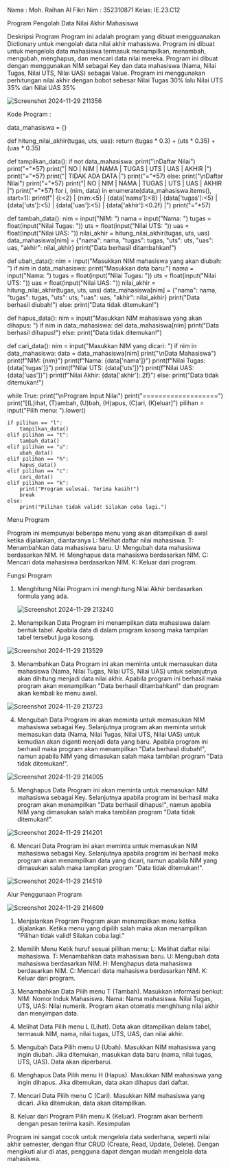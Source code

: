 Nama : Moh. Raihan Al Fikri
Nim  : 352310871
Kelas: IE.23.C12


Program Pengolah Data Nilai Akhir Mahasiswa

 Deskripsi Program
 Program ini adalah program yang dibuat mengguanakan Dictionary untuk mengolah data nilai akhir mahasiswa. Program ini
 dibuat untuk mengelola data mahasiswa termasuk menampilkan, menambah, mengubah, menghapus, dan mencari data
 nilai mereka. Program ini dibuat dengan menggunakan NIM sebagai Key dan data mahasiswa (Nama, Nilai Tugas, Nilai
 UTS, Nilai UAS) sebagai Value. Program ini menggunakan perhitungan nilai akhir dengan bobot sebesar Nilai Tugas 30%
 lalu Nilai UTS 35% dan Nilai UAS 35%

 ![Screenshot 2024-11-29 211356](https://github.com/user-attachments/assets/d6124fc5-5209-4583-b970-753ec211f1e9)


Kode Program :

data_mahasiswa = {}

def hitung_nilai_akhir(tugas, uts, uas):
    return (tugas * 0.3) + (uts * 0.35) + (uas * 0.35)

def tampilkan_data():
    if not data_mahasiswa:
        print("\nDaftar Nilai")
        print("="*57)
        print("| NO |  NIM  |   NAMA   | TUGAS |  UTS  |  UAS  | AKHIR |")
        print("="*57)
        print("|                    TIDAK ADA DATA                     |")
        print("="*57)
    else:
        print("\nDaftar Nilai")
        print("="*57)
        print("| NO |  NIM  |   NAMA   | TUGAS |  UTS  |  UAS  | AKHIR |")
        print("="*57)
        for i, (nim, data) in enumerate(data_mahasiswa.items(), start=1):
            print(f"| {i:<2} | {nim:<5} | {data['nama']:<8} | {data['tugas']:<5} | {data['uts']:<5} | {data['uas']:<5} | {data['akhir']:<0.2f} |")
        print("="*57)

def tambah_data():
    nim = input("NIM: ")
    nama = input("Nama: ")
    tugas = float(input("Nilai Tugas: "))
    uts = float(input("Nilai UTS: "))
    uas = float(input("Nilai UAS: "))
    nilai_akhir = hitung_nilai_akhir(tugas, uts, uas)
    data_mahasiswa[nim] = {"nama": nama, "tugas": tugas, "uts": uts, "uas": uas, "akhir": nilai_akhir}
    print("Data berhasil ditambahkan!")

def ubah_data():
    nim = input("Masukkan NIM mahasiswa yang akan diubah: ")
    if nim in data_mahasiswa:
        print("Masukkan data baru:")
        nama = input("Nama: ")
        tugas = float(input("Nilai Tugas: "))
        uts = float(input("Nilai UTS: "))
        uas = float(input("Nilai UAS: "))
        nilai_akhir = hitung_nilai_akhir(tugas, uts, uas)
        data_mahasiswa[nim] = {"nama": nama, "tugas": tugas, "uts": uts, "uas": uas, "akhir": nilai_akhir}
        print("Data berhasil diubah!")
    else:
        print("Data tidak ditemukan!")

def hapus_data():
    nim = input("Masukkan NIM mahasiswa yang akan dihapus: ")
    if nim in data_mahasiswa:
        del data_mahasiswa[nim]
        print("Data berhasil dihapus!")
    else:
        print("Data tidak ditemukan!")

def cari_data():
    nim = input("Masukkan NIM yang dicari: ")
    if nim in data_mahasiswa:
        data = data_mahasiswa[nim]
        print("\nData Mahasiswa")
        print(f"NIM: {nim}")
        print(f"Nama: {data['nama']}")
        print(f"Nilai Tugas: {data['tugas']}")
        print(f"Nilai UTS: {data['uts']}")
        print(f"Nilai UAS: {data['uas']}")
        print(f"Nilai Akhir: {data['akhir']:.2f}")
    else:
        print("Data tidak ditemukan!")

while True:
    print("\nProgram Input Nilai")
    print("===================")
    print("[(L)ihat, (T)ambah, (U)bah, (H)apus, (C)ari, (K)eluar]")
    pilihan = input("Pilih menu: ").lower()

    if pilihan == "l":
        tampilkan_data()
    elif pilihan == "t":
        tambah_data()
    elif pilihan == "u":
        ubah_data()
    elif pilihan == "h":
        hapus_data()
    elif pilihan == "c":
        cari_data()
    elif pilihan == "k":
        print("Program selesai. Terima kasih!")
        break
    else:
        print("Pilihan tidak valid! Silakan coba lagi.")



Menu Program

 Program ini mempunyai beberapa menu yang akan ditampilkan di awal ketika dijalankan, diantaranya
 L: Melihat daftar nilai mahasiswa.
 T: Menambahkan data mahasiswa baru.
 U: Mengubah data mahasiswa berdasarkan NIM.
 H: Menghapus data mahasiswa berdasarkan NIM.
 C: Mencari data mahasiswa berdasarkan NIM.
 K: Keluar dari program.
 
 Fungsi Program
 1. Menghitung Nilai
  Program ini menghitung Nilai Akhir berdasarkan formula yang ada.
  
    ![Screenshot 2024-11-29 213240](https://github.com/user-attachments/assets/003811e4-e93a-40f4-925c-bead9da23540)

 2. Menampilkan Data
 Program ini menampilkan data mahasiswa dalam bentuk tabel. Apabila data di dalam program kosong maka tampilan tabel
 tersebut juga kosong.

![Screenshot 2024-11-29 213529](https://github.com/user-attachments/assets/fb4a23a1-142e-49b0-9c0b-a5d18422a2e4)

 3. Menambahkan Data
 Program ini akan meminta untuk memasukan data mahasiswa (Nama, Nilai Tugas, Nilai UTS, Nilai UAS) untuk selanjutnya
 akan dihitung menjadi data nilai akhir. Apabila program ini berhasil maka program akan menampilkan "Data berhasil
 ditambahkan!" dan program akan kembali ke menu awal.

![Screenshot 2024-11-29 213723](https://github.com/user-attachments/assets/56fd44d0-1944-49a6-b2cb-d5549b9b966b)

4. Mengubah Data
 Program ini akan meminta untuk memasukan NIM mahasiswa sebagai Key. Selanjutnya program akan meminta untuk
 memasukan data (Nama, Nilai Tugas, Nilai UTS, Nilai UAS) untuk kemudian akan diganti menjadi data yang baru. Apabila
 program ini berhasil maka program akan menampilkan "Data berhasil diubah!", namun apabila NIM yang dimasukan salah
 maka tambilan program "Data tidak ditemukan!".

![Screenshot 2024-11-29 214005](https://github.com/user-attachments/assets/e9c279eb-0053-4097-8bc4-ea4f6ca732c1)

 5. Menghapus Data
 Program ini akan meminta untuk memasukan NIM mahasiswa sebagai Key. Selanjutnya apabila program ini berhasil maka
 program akan menampilkan "Data berhasil dihapus!", namun apabila NIM yang dimasukan salah maka tambilan program
 "Data tidak ditemukan!".

![Screenshot 2024-11-29 214201](https://github.com/user-attachments/assets/247c5040-1674-4ee0-9883-3baf1b74232d)

 6. Mencari Data
 Program ini akan meminta untuk memasukan NIM mahasiswa sebagai Key. Selanjutnya apabila program ini berhasil maka
 program akan menampilkan data yang dicari, namun apabila NIM yang dimasukan salah maka tampilan program "Data tidak
 ditemukan!".

![Screenshot 2024-11-29 214519](https://github.com/user-attachments/assets/8f24cbc9-bf8c-4bc5-91a6-b426e255dbe2)

 Alur Penggunaan Program

 ![Screenshot 2024-11-29 214609](https://github.com/user-attachments/assets/993c21e3-2369-456b-9070-ec9d7f3d0f33)

  1. Menjalankan Program
 Program akan menampilkan menu ketika dijalankan.
 Ketika menu yang dipilih salah maka akan menampilkan "Pilihan tidak valid! Silakan coba lagi."

 2. Memilih Menu
 Ketik huruf sesuai pilihan menu:
 L: Melihat daftar nilai mahasiswa.
 T: Menambahkan data mahasiswa baru.
 U: Mengubah data mahasiswa berdasarkan NIM.
 H: Menghapus data mahasiswa berdasarkan NIM.
 C: Mencari data mahasiswa berdasarkan NIM.
 K: Keluar dari program.

 3. Menambahkan Data
 Pilih menu T (Tambah).
 Masukkan informasi berikut:
 NIM: Nomor Induk Mahasiswa.
 Nama: Nama mahasiswa.
 Nilai Tugas, UTS, UAS: Nilai numerik.
 Program akan otomatis menghitung nilai akhir dan menyimpan data.

 4. Melihat Data
 Pilih menu L (Lihat).
 Data akan ditampilkan dalam tabel, termasuk NIM, nama, nilai tugas, UTS, UAS, dan nilai akhir.

 5. Mengubah Data
 Pilih menu U (Ubah).
 Masukkan NIM mahasiswa yang ingin diubah.
 Jika ditemukan, masukkan data baru (nama, nilai tugas, UTS, UAS).
 Data akan diperbarui.

 6. Menghapus Data
 Pilih menu H (Hapus).
 Masukkan NIM mahasiswa yang ingin dihapus.
 Jika ditemukan, data akan dihapus dari daftar.

 7. Mencari Data
 Pilih menu C (Cari).
 Masukkan NIM mahasiswa yang dicari.
 Jika ditemukan, data akan ditampilkan.

 8. Keluar dari Program
 Pilih menu K (Keluar).
 Program akan berhenti dengan pesan terima kasih.
 Kesimpulan

 Program ini sangat cocok untuk mengelola data sederhana, seperti nilai akhir semester, dengan fitur CRUD (Create, Read,
 Update, Delete). Dengan mengikuti alur di atas, pengguna dapat dengan mudah mengelola data mahasiswa.









